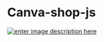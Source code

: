 ﻿# Canva-shop-js
[![enter image description here](https://i.ibb.co/SRyZWSg/screencapture-domcanvashop-netlify-app-2021-11-27-00-09-16.png)](https://domcanvashop.netlify.app/)
